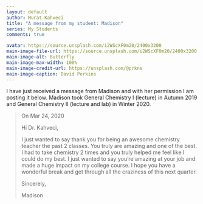 ```yaml
---
layout: default
author: Murat Kahveci
title: "A message from my student: Madison"
series: My Students
comments: true

avatar: https://source.unsplash.com/i2WScXF0m20/2400x3200
main-image-file-url: https://source.unsplash.com/i2WScXF0m20/2400x3200
main-image-alt: Butterfly
main-image-max-width: 100%
main-image-credit-url: https://unsplash.com/@prkns
main-image-caption: David Perkins
---
```


I have just received a message from Madison and with her permission I am posting it below. Madison took General Chemistry I (lecture) in Autumn 2019 and General Chemistry II (lecture and lab) in Winter 2020.

<!--more-->


> On Mar 24, 2020
>
> Hi Dr. Kahveci,
>
> I just wanted to say thank you for being an awesome chemistry teacher the past 2 classes. You truly are amazing and one of the best. I had to take chemistry 2 times and you truly helped me feel like I could do my best. I just wanted to say you’re amazing at your job and made a huge impact on my college course. I hope you have a wonderful break and get through all the craziness of this next quarter. 
>
> Sincerely, 
>
> Madison